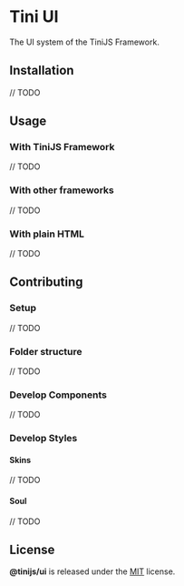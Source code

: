 # Tini UI 

The UI system of the TiniJS Framework.

## Installation

// TODO

## Usage

### With TiniJS Framework

// TODO

### With other frameworks

// TODO

### With plain HTML
 
// TODO

## Contributing

### Setup

// TODO

### Folder structure

// TODO

### Develop Components

// TODO

### Develop Styles

#### Skins

// TODO

#### Soul

// TODO

## License

**@tinijs/ui** is released under the [MIT](https://github.com/tinijs/ui/blob/master/LICENSE) license.

